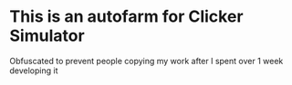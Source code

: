 # This is an autofarm for Clicker Simulator
Obfuscated to prevent people copying my work after I spent over 1 week developing it
